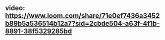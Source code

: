 ## video: https://www.loom.com/share/71e0ef7436a3452b89b5a536514b12a7?sid=2cbde504-a63f-4f1b-8891-38f5329285bd
